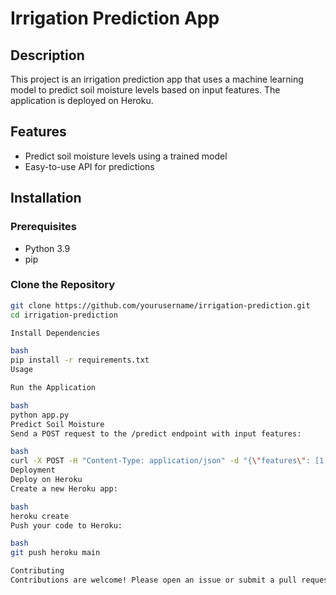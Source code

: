 # Irrigation Prediction App

## Description
This project is an irrigation prediction app that uses a machine learning model to predict soil moisture levels based on input features. The application is deployed on Heroku.

## Features
- Predict soil moisture levels using a trained model
- Easy-to-use API for predictions

## Installation

### Prerequisites
- Python 3.9
- pip

### Clone the Repository
```bash
git clone https://github.com/yourusername/irrigation-prediction.git
cd irrigation-prediction

Install Dependencies

bash
pip install -r requirements.txt
Usage

Run the Application

bash
python app.py
Predict Soil Moisture
Send a POST request to the /predict endpoint with input features:

bash
curl -X POST -H "Content-Type: application/json" -d "{\"features\": [1, 2, 3, 4]}" https://irrigation-prediction-d56529386fb6.herokuapp.com/predict
Deployment
Deploy on Heroku
Create a new Heroku app:

bash
heroku create
Push your code to Heroku:

bash
git push heroku main

Contributing
Contributions are welcome! Please open an issue or submit a pull request for any improvements or bug fixes.


